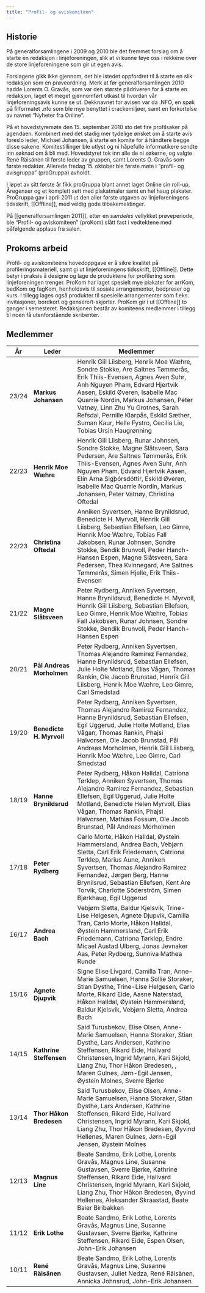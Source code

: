 ```yaml
---
title: "Profil- og aviskomiteen"
---
```


Historie
--------

På generalforsamlingene i 2009 og 2010 ble det fremmet forslag om å
starte en redaksjon i linjeforeningen, slik at vi kunne føye oss i
rekkene over de store linjeforeningene som gir ut egen avis.

Forslagene gikk ikke gjennom, det ble istedet oppfordret til å starte en
slik redaksjon som en prøveordning. Merk at før generalforsamlingen 2010
hadde Lorents O. Gravås, som var den største pådriveren for å starte en
redaksjon, laget et meget gjennomført utkast til hvordan vår
linjeforeningsavis kunne se ut. Dekknavnet for avisen var da .NFO, en
spøk på filformatet .nfo som ble mye benyttet i crackemiljøer, samt en
forkortelse av navnet “Nyheter fra Online”.

På et hovedstyremøte den 15. september 2010 sto det fire profilsaker på
agendaen. Kombinert med det stadig mer tydelige ønsket om å starte avis
foreslo leder, Michael Johansen, å starte en komite for å håndtere begge
disse sakene. Komitestillinger ble utlyst og ni håpefulle informatikere
sendte inn søknad om å bli med. Hovedstyret tok inn alle de ni søkerne,
og valgte René Räisänen til første leder av gruppen, samt Lorents O.
Gravås som første redaktør. Allerede fredag 15. oktober ble første møte
i “profil- og avisgruppa” (proGruppa) avholdt.

I løpet av sitt første år fikk proGruppa blant annet laget Online sin
roll-up, Åregenser og et komplett sett med plakatmaler samt en hel haug
plakater. ProGruppa gav i april 2011 ut den aller første utgaven av
linjeforeningens tidsskrift, [[Offline]], med veldig gode
tilbakemeldinger.

På [[generalforsamlingen 2011]], etter en *særdeles* vellykket
prøveperiode, ble “Profil- og aviskomiteen” (proKom) slått fast i
vedtektene med påfølgende applaus fra salen.

Prokoms arbeid
---------------

Profil- og aviskomiteens hovedoppgave er å sikre kvalitet på
profileringsmateriell, samt gi ut linjeforeningens tidsskrift,
[[Offline]]. Dette betyr i praksis å designe og lage de produktene for
profilering som linjeforeningen trenger. ProKom har laget spesielt mye
plakater for arrKom, bedKom og fagKom, henholdsvis til sosiale
arrangementer, bedpreser og kurs. I tillegg lages også produkter til
spesielle arrangementer som f.eks. invitasjoner, bordkort og
gensere/t-skjorter. ProKom gir i ut [[Offline]] to ganger i semesteret.
Redaksjonen består av komiteens medlemmer i tillegg til noen få
utenforstående skribenter.

Medlemmer
---------
| År | Leder                   | Medlemmer |
| --- | --- | --- |
| 23/24 | **Markus Johansen** | Henrik Giil Liisberg, Henrik Moe Wæhre, Sondre Stokke, Are Saltnes Tømmerås, Erik Thiis-Evensen, Agnes Aven Suhr, Anh Nguyen Pham, Edvard Hjertvik Aasen, Eskild Øveren, Isabelle Mac Quarrie Nordin, Markus Johansen, Peter Vatnøy, Linn Zhu Yu Grotnes, Sarah Refsdal, Pernille Klarpås, Eskild Sæther, Suman Kaur, Helle Fystro, Cecilia Lie, Tobias Ursin Haugrønning| 
| 22/23| **Henrik Moe Wæhre** | Henrik Giil Liisberg, Runar Johnsen, Sondre Stokke, Magne Slåtsveen, Sara Pedersen, Are Saltnes Tømmerås, Erik Thiis-Evensen, Agnes Aven Suhr, Anh Nguyen Pham, Edvard Hjertvik Aasen, Elín Arna Sigþórsdóttir, Eskild Øveren, Isabelle Mac Quarrie Nordin, Markus Johansen, Peter Vatnøy, Christina Oftedal| 
| 22/23 | **Christina Oftedal** | Anniken Syvertsen, Hanne Brynildsrud, Benedicte H. Myrvoll, Henrik Giil Liisberg, Sebastian Ellefsen, Leo Gimre, Henrik Moe Wæhre, Tobias Fall Jakobsen, Runar Johnsen, Sondre Stokke, Bendik Brunvoll, Peder Hanch-Hansen Espen, Magne Slåtsveen, Sara Pedersen, Thea Kvinnegard, Are Saltnes Tømmerås, Simen Hjelle, Erik Thiis-Evensen| 
| 21/22 | **Magne Slåtsveen** | Peter Rydberg, Anniken Syvertsen, Hanne Brynildsrud, Benedicte H. Myrvoll, Henrik Giil Liisberg, Sebastian Ellefsen, Leo Gimre, Henrik Moe Wæhre, Tobias Fall Jakobsen, Runar Johnsen, Sondre Stokke, Bendik Brunvoll, Peder Hanch-Hansen Espen| 
| 20/21 | **Pål Andreas Morholmen** | Peter Rydberg, Anniken Syvertsen, Thomas Alejandro Ramirez Fernandez, Hanne Brynildsrud, Sebastian Ellefsen, Julie Holte Motland, Elias Vågan, Thomas Rankin, Ole Jacob Brunstad, Henrik Giil Liisberg, Henrik Moe Wæhre, Leo Gimre, Carl Smedstad|
| 19/20 | **Benedicte H. Myrvoll** | Peter Rydberg, Anniken Syvertsen, Thomas Alejandro Ramirez Fernandez, Hanne Brynildsrud, Sebastian Ellefsen, Egil Uggerud, Julie Holte Motland, Elias Vågan, Thomas Rankin, Phajsi Halvorsen, Ole Jacob Brunstad, Pål Andreas Morholmen, Henrik Giil Liisberg, Henrik Moe Wæhre, Leo Gimre, Carl Smedstad|
| 18/19 | **Hanne Brynildsrud** | Peter Rydberg, Håkon Halldal, Catriona Tørklep, Anniken Syvertsen, Thomas Alejandro Ramirez Fernandez, Sebastian Ellefsen, Egil Uggerud, Julie Holte Motland, Benedicte Helen Myrvoll, Elias Vågan, Thomas Rankin, Phajsi Halvorsen, Mathias Fossum, Ole Jacob Brunstad, Pål Andreas Morholmen|
| 17/18 | **Peter Rydberg** | Carlo Morte, Håkon Halldal, Øystein Hammersland, Andrea Bach, Vebjørn Sletta, Carl Erik Friedemann, Catriona Tørklep, Marius Aune, Anniken Syvertsen, Thomas Alejandro Ramirez Fernandez, Jørgen Berg, Hanne Brynilsrud, Sebastian Ellefsen, Kent Are Torvik, Charlotte Söderström, Simen Bjørkhaug, Egil Uggerud |
| 16/17 | **Andrea Bach** | Vebjørn Sletta, Baldur Kjelsvik, Trine-Lise Helgesen, Agnete Djupvik, Camilla Tran, Carlo Morte, Håkon Halldal, Øystein Hammersland, Carl Erik Friedemann, Catriona Tørklep, Endre Micael Austad Ulberg, Jonas Jevnaker Aas, Peter Rydberg, Sunniva Mathea Runde |
| 15/16 | **Agnete Djupvik** | Signe Elise Livgard, Camilla Tran, Anne-Marie Samuelsen, Hanna Sollie Storaker, Stian Dysthe, Trine-Lise Helgesen, Carlo Morte, Rikard Eide, Aasne Naterstad, Håkon Halldal, Øystein Hammersland, Baldur Kjelsvik, Vebjørn Sletta, Andrea Bach |
| 14/15 | **Kathrine Steffensen** | Said Turusbekov, Elise Olsen, Anne-Marie Samuelsen, Hanna Storaker, Stian Dysthe, Lars Andersen, Kathrine Steffensen, Rikard Eide, Hallvard Christensen, Ingrid Myrann, Kari Skjold, Liang Zhu, Thor Håkon Bredesen, , Maren Gulnes, Jørn-Egil Jensen, Øystein Molnes, Sverre Bjørke |
| 13/14 | **Thor Håkon Bredesen** | Said Turusbekov, Elise Olsen, Anne-Marie Samuelsen, Hanna Storaker, Stian Dysthe, Lars Andersen, Kathrine Steffensen, Rikard Eide, Hallvard Christensen, Ingrid Myrann, Kari Skjold, Liang Zhu, Thor Håkon Bredesen, Øyvind Hellenes, Maren Gulnes, Jørn-Egil Jensen, Øystein Molnes |
| 12/13 | **Magnus Line** | Beate Sandmo, Erik Lothe, Lorents Gravås, Magnus Line, Susanne Gustavsen, Sverre Bjørke, Kathrine Steffensen, Rikard Eide, Hallvard Christensen, Ingrid Myrann, Kari Skjold, Liang Zhu, Thor Håkon Bredesen, Øyvind Hellenes, Aleksander Skraastad, Beate Baier Biribakken |
| 11/12 | **Erik Lothe**|  Beate Sandmo, Erik Lothe, Lorents Gravås, Magnus Line, Susanne Gustavsen, Sverre Bjørke, Kathrine Steffensen, Rikard Eide, Espen Olsen, John-Erik Johansen |
| 10/11 | **René Räisänen** | Beate Sandmo, Erik Lothe, Lorents Gravås, Magnus Line, Susanne Gustavsen, Juliet Nedza, René Räisänen, Annicka Johnsrud, John-Erik Johansen |